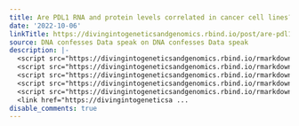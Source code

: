 ```yaml
---
title: Are PDL1 RNA and protein levels correlated in cancer cell lines?
date: '2022-10-06'
linkTitle: https://divingintogeneticsandgenomics.rbind.io/post/are-pdl1-rna-and-protein-levels-correlated-in-cancer-cell-lines/
source: DNA confesses Data speak on DNA confesses Data speak
description: |-
  <script src="https://divingintogeneticsandgenomics.rbind.io/rmarkdown-libs/header-attrs/header-attrs.js"></script>
  <script src="https://divingintogeneticsandgenomics.rbind.io/rmarkdown-libs/htmlwidgets/htmlwidgets.js"></script>
  <script src="https://divingintogeneticsandgenomics.rbind.io/rmarkdown-libs/plotly-binding/plotly.js"></script>
  <script src="https://divingintogeneticsandgenomics.rbind.io/rmarkdown-libs/typedarray/typedarray.min.js"></script>
  <script src="https://divingintogeneticsandgenomics.rbind.io/rmarkdown-libs/jquery/jquery.min.js"></script>
  <link href="https://divingintogeneticsa ...
disable_comments: true
---
```

<script src="https://divingintogeneticsandgenomics.rbind.io/rmarkdown-libs/header-attrs/header-attrs.js"></script>
<script src="https://divingintogeneticsandgenomics.rbind.io/rmarkdown-libs/htmlwidgets/htmlwidgets.js"></script>
<script src="https://divingintogeneticsandgenomics.rbind.io/rmarkdown-libs/plotly-binding/plotly.js"></script>
<script src="https://divingintogeneticsandgenomics.rbind.io/rmarkdown-libs/typedarray/typedarray.min.js"></script>
<script src="https://divingintogeneticsandgenomics.rbind.io/rmarkdown-libs/jquery/jquery.min.js"></script>
<link href="https://divingintogeneticsa ...